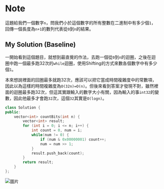 # Note

這題給我們一個數字`n`，問我們小於這個數字的所有整數在二進制中有多少個`1`，回傳一個長度為`n+1`的數列代表從`0`到`n`的結果。

## My Solution (Baseline)

一開始看到這個題目，就想到最直覺的作法，去跑一個從`0`到`n`的迴圈，之後在迴圈中跑一個最多跑32次的`while`迴圈，使用Shifting的方式來數各個數字中有多少個`1`。

本來想說裡面的回圈最多就跑32次，應該可以把它當成時間複雜度中的常數項，因此以為這樣的時間複雜度為`O(32n)=O(n)`。但後來看到答案才發現不對，雖然裡面的迴圈最多跑32次，但這其實跟輸入的數字大小有關，因為輸入的事`int32`的變數，因此他最多才會跑`32`次，這個`32`其實是`O(logn)`。

```cpp
class Solution {
public:
    vector<int> countBits(int n) {
        vector<int> result;
        for (int i = 0; i <= n; i++) {
            int count = 0, num = i;
            while(num != 0) {
                if (num & 0x00000001) count++;
                num = num >> 1;
            }
            result.push_back(count);
        }
        return result;
    }
};
```

![圖片](https://user-images.githubusercontent.com/55487740/202842514-ac1d7fd4-47b7-436c-9ae5-eaac44bf1d89.png)
